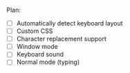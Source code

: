 Plan:

- [ ] Automatically detect keyboard layout
- [ ] Custom CSS
- [ ] Character replacement support
- [ ] Window mode
- [ ] Keyboard sound
- [ ] Normal mode (typing)